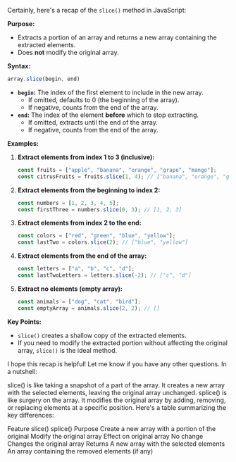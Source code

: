 Certainly, here's a recap of the `slice()` method in JavaScript:

**Purpose:**

* Extracts a portion of an array and returns a new array containing the extracted elements. 
* Does **not** modify the original array.

**Syntax:**

```javascript
array.slice(begin, end)
```

* **`begin`:** The index of the first element to include in the new array. 
    * If omitted, defaults to 0 (the beginning of the array).
    * If negative, counts from the end of the array.
* **`end`:** The index of the element **before** which to stop extracting. 
    * If omitted, extracts until the end of the array.
    * If negative, counts from the end of the array.

**Examples:**

1. **Extract elements from index 1 to 3 (inclusive):**

   ```javascript
   const fruits = ["apple", "banana", "orange", "grape", "mango"];
   const citrusFruits = fruits.slice(1, 4); // ["banana", "orange", "grape"] 
   ```

2. **Extract elements from the beginning to index 2:**

   ```javascript
   const numbers = [1, 2, 3, 4, 5];
   const firstThree = numbers.slice(0, 3); // [1, 2, 3]
   ```

3. **Extract elements from index 2 to the end:**

   ```javascript
   const colors = ["red", "green", "blue", "yellow"];
   const lastTwo = colors.slice(2); // ["blue", "yellow"]
   ```

4. **Extract elements from the end of the array:**

   ```javascript
   const letters = ["a", "b", "c", "d"];
   const lastTwoLetters = letters.slice(-2); // ["c", "d"] 
   ```

5. **Extract no elements (empty array):**

   ```javascript
   const animals = ["dog", "cat", "bird"];
   const emptyArray = animals.slice(2, 2); // []
   ```

**Key Points:**

* `slice()` creates a shallow copy of the extracted elements. 
* If you need to modify the extracted portion without affecting the original array, `slice()` is the ideal method.

I hope this recap is helpful! Let me know if you have any other questions.
In a nutshell:

slice() is like taking a snapshot of a part of the array. It creates a new array with the selected elements, leaving the original array unchanged.
splice() is like surgery on the array. It modifies the original array by adding, removing, or replacing elements at a specific position.
Here's a table summarizing the key differences:

Feature	slice()	splice()
Purpose	Create a new array with a portion of the original	Modify the original array
Effect on original array	No change	Changes the original array
Returns	A new array with the selected elements	An array containing the removed elements (if any)